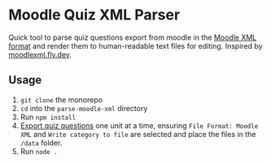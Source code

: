 # Moodle Quiz XML Parser

Quick tool to parse quiz questions export from moodle in the [Moodle XML format](https://docs.moodle.org/403/en/Moodle_XML_format) and render them to human-readable text files for editing. Inspired by [moodlexml.fly.dev](https://moodlexml.fly.dev/converter/quiz).

## Usage

1. `git clone` the monorepo
2. `cd` into the `parse-moodle-xml` directory
3. Run `npm install`
4. [Export quiz questions](https://nonproliferation-elearning.eu/question/bank/exportquestions/export.php) one unit at a time, ensuring `File Format: Moodle XML` and `Write category to file` are selected and place the files in the `/data` folder.
5. Run `node .`
